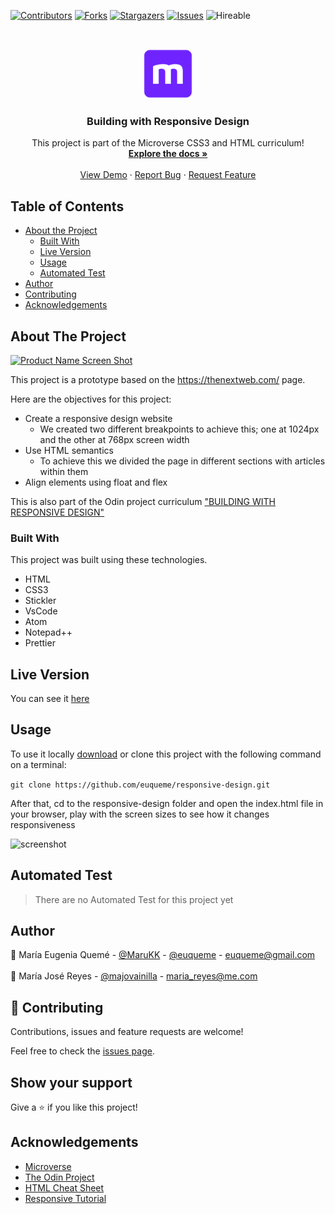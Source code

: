 <!--
*** Thanks for checking out this README Template. If you have a suggestion that would
*** make this better, please fork the repo and create a pull request or simply open
*** an issue with the tag "enhancement".
*** Thanks again! Now go create something AMAZING! :D
-->

<!-- PROJECT SHIELDS -->
<!--
*** I'm using markdown "reference style" links for readability.
*** Reference links are enclosed in brackets [ ] instead of parentheses ( ).
*** See the bottom of this document for the declaration of the reference variables
*** for contributors-url, forks-url, etc. This is an optional, concise syntax you may use.
*** https://www.markdownguide.org/basic-syntax/#reference-style-links
-->
[![Contributors][contributors-shield]][contributors-url]
[![Forks][forks-shield]][forks-url]
[![Stargazers][stars-shield]][stars-url]
[![Issues][issues-shield]][issues-url]
![Hireable](https://cdn.rawgit.com/hiendv/hireable/master/styles/default/yes.svg)

<!-- PROJECT LOGO -->
<br />
<p align="center">
  <a href="https://github.com/majovainilla/responsive-design">
    <img src="img/mLogo.png" alt="Logo" width="80" height="80">
  </a>

  <h3 align="center">Building with Responsive Design</h3>

  <p align="center">
    This project is part of the Microverse CSS3 and HTML curriculum!
    <br />
    <a href="https://github.com/majovainilla/responsive-design"><strong>Explore the docs »</strong></a>
    <br />
    <br />
    <a href="https://majovainilla.github.io/responsive-design/">View Demo</a>
    ·
    <a href="https://github.com/majovainilla/responsive-design/issues">Report Bug</a>
    ·
    <a href="https://github.com/majovainilla/responsive-design/issues">Request Feature</a>
  </p>
</p>

<!-- TABLE OF CONTENTS -->
## Table of Contents

* [About the Project](#about-the-project)
  * [Built With](#built-with)
  * [Live Version](#live-version)
  * [Usage](#usage)
  * [Automated Test](#automated-test)
* [Author](#author)
* [Contributing](#contributing)
* [Acknowledgements](#acknowledgements)

<!-- ABOUT THE PROJECT -->
## About The Project

[![Product Name Screen Shot][product-screenshot]](https://euqueme.github.io/responsive-design/)

This project is a prototype based on the https://thenextweb.com/ page.

Here are the objectives for this project:
* Create a responsive design website
	* We created two different breakpoints to achieve this; one at 1024px and the other at 768px screen width
* Use HTML semantics
	* To achieve this we divided the page in different sections with articles within them
* Align elements using float and flex

This is also part of the Odin project curriculum ["BUILDING WITH RESPONSIVE DESIGN"](https://www.theodinproject.com/courses/html5-and-css3/lessons/building-with-responsive-design)

### Built With
This project was built using these technologies.
* HTML
* CSS3
* Stickler
* VsCode
* Atom
* Notepad++
* Prettier 

<!-- LIVE VERSION -->
## Live Version

You can see it [here](https://euqueme.github.io/responsive-design/)

## Usage

To use it locally [download](https://github.com/euqueme/responsive-design/archive/master.zip) or clone this project with the following command on a terminal:

```git clone https://github.com/euqueme/responsive-design.git```

After that, cd to the responsive-design folder and open the index.html file in your browser, play with the screen sizes to see how it changes responsiveness

![screenshot](img/responsive-mockup.png)

<!-- AUTOMATED TEST -->
## Automated Test

> There are no Automated Test for this project yet

<!-- CONTACT -->
## Author

👤 María Eugenia Quemé - [@MaruKK](https://twitter.com/MaruKK) - [@euqueme](https://github.com/euqueme) - euqueme@gmail.com
<br />
<br />
👤 María José Reyes - [@majovainilla](https://github.com/majovainilla) - maria_reyes@me.com

## 🤝 Contributing

Contributions, issues and feature requests are welcome!

Feel free to check the [issues page](https://github.com/euqueme/responsive-desing/issues).

## Show your support

Give a ⭐️ if you like this project!

<!-- ACKNOWLEDGEMENTS -->
## Acknowledgements
* [Microverse](https://www.microverse.org/)
* [The Odin Project](https://www.theodinproject.com/)
* [HTML Cheat Sheet](https://htmlcheatsheet.com/js/)
* [Responsive Tutorial](https://www.lingulo.com/tutorials/css/how-to-build-a-html5-website-from-scratch)

<!-- MARKDOWN LINKS & IMAGES -->
<!-- https://www.markdownguide.org/basic-syntax/#reference-style-links -->
[contributors-shield]: https://img.shields.io/github/contributors/euqueme/responsive-design.svg?style=flat-square
[contributors-url]: https://github.com/euqueme/responsive-design/graphs/contributors
[forks-shield]: https://img.shields.io/github/forks/euqueme/responsive-design.svg?style=flat-square
[forks-url]: https://github.com/euqueme/responsive-design/network/members
[stars-shield]: https://img.shields.io/github/stars/euqueme/responsive-design.svg?style=flat-square
[stars-url]: https://github.com/euqueme/responsive-design/stargazers
[issues-shield]: https://img.shields.io/github/issues/euqueme/responsive-design.svg?style=flat-square
[issues-url]: https://github.com/euqueme/responsive-design/issues
[product-screenshot]: img/screenshot.PNG
